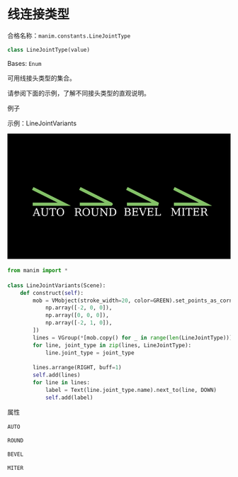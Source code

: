 # 线连接类型

合格名称：`manim.constants.LineJointType`


```py
class LineJointType(value)
```

Bases: `Enum`

可用线接头类型的集合。

请参阅下面的示例，了解不同接头类型的直观说明。


例子

示例：LineJointVariants 

![LineJointVariants-1.png](../static/LineJointVariants-1.png)

```py
from manim import *

class LineJointVariants(Scene):
    def construct(self):
        mob = VMobject(stroke_width=20, color=GREEN).set_points_as_corners([
            np.array([-2, 0, 0]),
            np.array([0, 0, 0]),
            np.array([-2, 1, 0]),
        ])
        lines = VGroup(*[mob.copy() for _ in range(len(LineJointType))])
        for line, joint_type in zip(lines, LineJointType):
            line.joint_type = joint_type

        lines.arrange(RIGHT, buff=1)
        self.add(lines)
        for line in lines:
            label = Text(line.joint_type.name).next_to(line, DOWN)
            self.add(label)
```


属性

`AUTO`

`ROUND`

`BEVEL`

`MITER`
